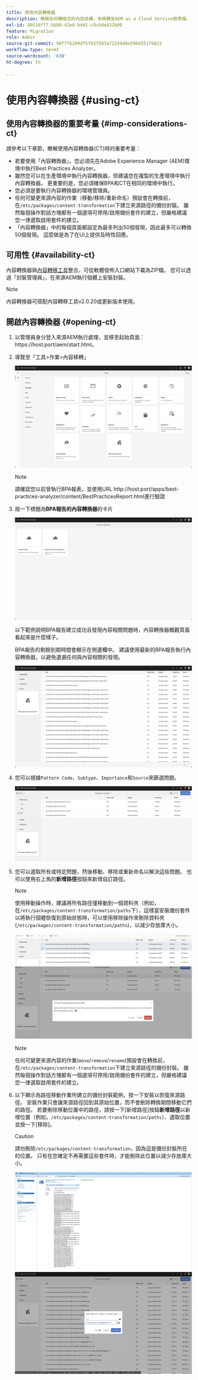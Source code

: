 ```yaml
---
title: 使用內容轉換器
description: 瞭解如何轉換您的內容結構，為移轉至AEM as a Cloud Service做準備。
exl-id: 40516ff7-5686-42e6-bdd1-c9c6de432b09
feature: Migration
role: Admin
source-git-commit: 90f7f6209df5f837583a7225940a5984551f6622
workflow-type: tm+mt
source-wordcount: '630'
ht-degree: 1%

---
```


# 使用內容轉換器 {#using-ct}

## 使用內容轉換器的重要考量 {#imp-considerations-ct}

請參考以下章節，瞭解使用內容轉換器(CT)時的重要考量：

* 若要使用「內容轉換器」，您必須先在Adobe Experience Manager (AEM)環境中執行Best Practices Analyzer。
* 雖然您可以在生產環境中執行內容轉換器，但建議您在複製的生產環境中執行內容轉換器。 更重要的是，您必須確保BPA和CT在相同的環境中執行。
* 您必須是要執行內容轉換器的環境管理員。
* 任何可變更來源內容的作業（移動/移除/重新命名）預設會在轉換前，在`/etc/packages/content-transformation`下建立來源路徑的備份封裝。 雖然每個操作對話方塊都有一個選項可停用/啟用備份套件的建立，但嚴格建議您一律選取啟用套件的建立。
* 「內容轉換器」中的每個頁面都設定為最多列出50個發現，因此最多可以轉換50個發現。 這麼做是為了在UI上提供及時性回應。

## 可用性 {#availability-ct}

內容轉換器與[內容轉移工具](/help/journey-migration/content-transfer-tool/using-content-transfer-tool/getting-started-content-transfer-tool.md)整合，可從軟體發佈入口網站下載為ZIP檔。 您可以透過「封裝管理員」，在來源AEM執行個體上安裝封裝。

>[!NOTE]
>內容轉換器可搭配內容轉移工具v2.0.20或更新版本使用。

## 開啟內容轉換器 {#opening-ct}

1. 以管理員身分登入來源AEM執行處理，並移至起始頁面：https://host:port/aem/start.html。
1. 導覽至「工具>作業>內容移轉」

   ![影像](/help/journey-migration/content-transformer/assets/ct-1.png)

   >[!NOTE]
   > 請確認您以前曾執行BPA報表，並使用URL http://host:port/apps/best-practices-analyzer/content/BestPracticesReport.html進行驗證

1. 按一下標題為&#x200B;**BPA報告的內容轉換器**&#x200B;的卡片

   ![影像](/help/journey-migration/content-transformer/assets/ct-2.png)

   以下範例說明BPA報告建立成功且發現內容相關問題時，內容轉換器概觀頁面看起來是什麼樣子。

   BPA報告的剩餘到期時間會顯示在側邊欄中。 建議使用最新的BPA報告執行內容轉換器，以避免遺漏任何與內容相關的發現。

   ![影像](/help/journey-migration/content-transformer/assets/ct-3.png)

1. 您可以根據`Pattern Code`、`Subtype`、`Importance`和`Source`來篩選問題。

   ![影像](/help/journey-migration/content-transformer/assets/ct-4.png)

1. 您可以選取所有或特定問題，然後移動、移除或重新命名以解決這些問題。 也可以使用右上角的&#x200B;**新增路徑**&#x200B;按鈕來新增自訂路徑。

   >[!NOTE]
   > 使用移動操作時，建議將所有路徑僅移動到一個資料夾（例如，在`/etc/packages/content-transformation/paths`下），這樣當安裝備份套件以將執行個體恢復到原始狀態時，可以使用移除操作來刪除資料夾(`/etc/packages/content-transformation/paths`)，以減少存放庫大小。

   ![影像](/help/journey-migration/content-transformer/assets/ct-5.png)
   ![影像](/help/journey-migration/content-transformer/assets/ct-6.png)

   >[!NOTE]
   > 任何可變更來源內容的作業(`move`/`remove`/`rename`)預設會在轉換前，在`/etc/packages/content-transformation`下建立來源路徑的備份封裝。 雖然每個操作對話方塊都有一個選項可停用/啟用備份套件的建立，但嚴格建議您一律選取啟用套件的建立。

1. 以下顯示為路徑移動作業所建立的備份封裝範例，按一下安裝以恢復來源路徑。 安裝作業只會讓來源路徑回到其原始位置，而不會刪除轉換期間移動它們的路徑。 若要刪除移動位置中的路徑，請按一下[新增路徑]按鈕&#x200B;**新增路徑**&#x200B;以新增位置（例如，`/etc/packages/content-transformation/paths`）、選取位置並按一下[移除]&#x200B;**&#x200B;**。

   >[!CAUTION]
   > 請勿刪除`/etc/packages/content-transformation`，因為這是備份封裝所在的位置。 只有在您確定不再需要這些套件時，才能刪除此位置以減少存放庫大小。

   ![影像](/help/journey-migration/content-transformer/assets/ct-7.png)
   ![影像](/help/journey-migration/content-transformer/assets/ct-8.png)
